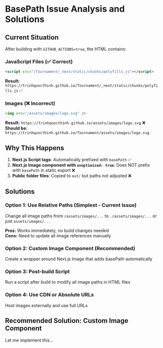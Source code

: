 # BasePath Issue Analysis and Solutions

## Current Situation

After building with `GITHUB_ACTIONS=true`, the HTML contains:

### JavaScript Files (✅ Correct)
```html
<script src="/Tournament/_next/static/chunks/polyfills.js"></script>
```
**Result:** `https://trinhquocthinh.github.io/Tournament/_next/static/chunks/polyfills.js` ✅

### Images (❌ Incorrect)
```html
<img src="/assets/images/logo.svg" />
```
**Result:** `https://trinhquocthinh.github.io/assets/images/logo.svg` ❌  
**Should be:** `https://trinhquocthinh.github.io/Tournament/assets/images/logo.svg`

## Why This Happens

1. **Next.js Script tags**: Automatically prefixed with `basePath` ✅
2. **Next.js Image component with `unoptimized: true`**: Does NOT prefix with `basePath` in static export ❌
3. **Public folder files**: Copied to `out/` but paths not adjusted ❌

## Solutions

### Option 1: Use Relative Paths (Simplest - Current Issue)
Change all image paths from `/assets/images/...` to `./assets/images/...` or just `assets/images/...`

**Pros:** Works immediately, no build changes needed  
**Cons:** Need to update all image references manually

### Option 2: Custom Image Component (Recommended)
Create a wrapper around Next.js Image that adds basePath automatically

### Option 3: Post-build Script
Run a script after build to modify all image paths in HTML files

### Option 4: Use CDN or Absolute URLs
Host images externally and use full URLs

## Recommended Solution: Custom Image Component

Let me implement this...
